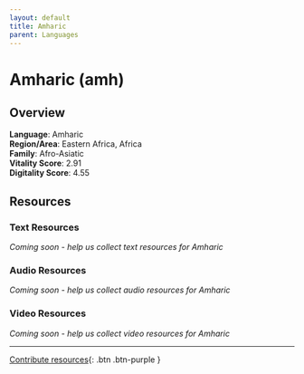 ```yaml
---
layout: default
title: Amharic
parent: Languages
---
```


# Amharic (amh)

## Overview

**Language**: Amharic  
**Region/Area**: Eastern Africa, Africa  
**Family**: Afro-Asiatic  
**Vitality Score**: 2.91  
**Digitality Score**: 4.55  

## Resources

### Text Resources
*Coming soon - help us collect text resources for Amharic*

### Audio Resources
*Coming soon - help us collect audio resources for Amharic*

### Video Resources
*Coming soon - help us collect video resources for Amharic*

---

[Contribute resources](https://fairtrain.github.io/){: .btn .btn-purple }

